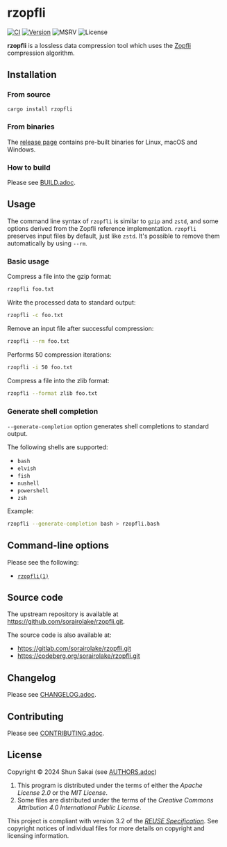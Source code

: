 <!--
SPDX-FileCopyrightText: 2024 Shun Sakai

SPDX-License-Identifier: Apache-2.0 OR MIT
-->

# rzopfli

[![CI][ci-badge]][ci-url]
[![Version][version-badge]][version-url]
![MSRV][msrv-badge]
![License][license-badge]

**rzopfli** is a lossless data compression tool which uses the [Zopfli]
compression algorithm.

## Installation

### From source

```sh
cargo install rzopfli
```

### From binaries

The [release page] contains pre-built binaries for Linux, macOS and Windows.

### How to build

Please see [BUILD.adoc].

## Usage

The command line syntax of `rzopfli` is similar to `gzip` and `zstd`, and some
options derived from the Zopfli reference implementation. `rzopfli` preserves
input files by default, just like `zstd`. It's possible to remove them
automatically by using `--rm`.

### Basic usage

Compress a file into the gzip format:

```sh
rzopfli foo.txt
```

Write the processed data to standard output:

```sh
rzopfli -c foo.txt
```

Remove an input file after successful compression:

```sh
rzopfli --rm foo.txt
```

Performs 50 compression iterations:

```sh
rzopfli -i 50 foo.txt
```

Compress a file into the zlib format:

```sh
rzopfli --format zlib foo.txt
```

### Generate shell completion

`--generate-completion` option generates shell completions to standard output.

The following shells are supported:

- `bash`
- `elvish`
- `fish`
- `nushell`
- `powershell`
- `zsh`

Example:

```sh
rzopfli --generate-completion bash > rzopfli.bash
```

## Command-line options

Please see the following:

- [`rzopfli(1)`]

## Source code

The upstream repository is available at
<https://github.com/sorairolake/rzopfli.git>.

The source code is also available at:

- <https://gitlab.com/sorairolake/rzopfli.git>
- <https://codeberg.org/sorairolake/rzopfli.git>

## Changelog

Please see [CHANGELOG.adoc].

## Contributing

Please see [CONTRIBUTING.adoc].

## License

Copyright &copy; 2024 Shun Sakai (see [AUTHORS.adoc])

1.  This program is distributed under the terms of either the _Apache License
    2.0_ or the _MIT License_.
2.  Some files are distributed under the terms of the _Creative Commons
    Attribution 4.0 International Public License_.

This project is compliant with version 3.2 of the [_REUSE Specification_]. See
copyright notices of individual files for more details on copyright and
licensing information.

[ci-badge]: https://img.shields.io/github/actions/workflow/status/sorairolake/rzopfli/CI.yaml?branch=develop&style=for-the-badge&logo=github&label=CI
[ci-url]: https://github.com/sorairolake/rzopfli/actions?query=branch%3Adevelop+workflow%3ACI++
[version-badge]: https://img.shields.io/crates/v/rzopfli?style=for-the-badge&logo=rust
[version-url]: https://crates.io/crates/rzopfli
[msrv-badge]: https://img.shields.io/crates/msrv/rzopfli?style=for-the-badge&logo=rust
[license-badge]: https://img.shields.io/crates/l/rzopfli?style=for-the-badge
[Zopfli]: https://github.com/google/zopfli
[release page]: https://github.com/sorairolake/rzopfli/releases
[BUILD.adoc]: BUILD.adoc
[`rzopfli(1)`]: https://sorairolake.github.io/rzopfli/book/man/man1/rzopfli.1.html
[CHANGELOG.adoc]: CHANGELOG.adoc
[CONTRIBUTING.adoc]: CONTRIBUTING.adoc
[AUTHORS.adoc]: AUTHORS.adoc
[_REUSE Specification_]: https://reuse.software/spec/
